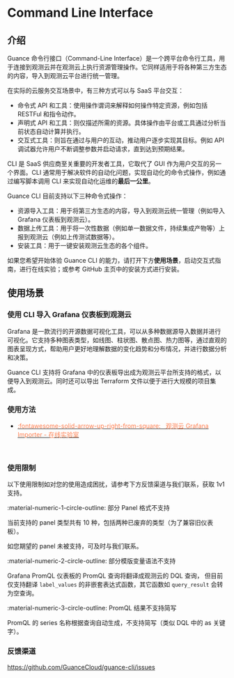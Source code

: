 # Command Line Interface

## 介绍

Guance 命令行接口（Command-Line Interface）是一个跨平台命令行工具，用于连接到观测云并在观测云上执行资源管理操作。它同样适用于将各种第三方生态的内容，导入到观测云平台进行统一管理。

在实际的云服务交互场景中，有三种方式可以与 SaaS 平台交互：

- 命令式 API 和工具：使用操作谓词来解释如何操作特定资源，例如包括 RESTFul 和指令动作。    
- 声明式 API 和工具：则仅描述所需的资源。具体操作由平台或工具通过分析当前状态自动计算并执行。    
- 交互式工具：则旨在通过与用户的互动，推动用户逐步实现其目标。例如 API 调试器允许用户不断调整参数并启动请求，直到达到预期结果。   

CLI 是 SaaS 供应商至关重要的开发者工具，它取代了 GUI 作为用户交互的另一个界面。CLI 通常用于解决软件的自动化问题，实现自动化的命令式操作，例如通过编写脚本调用 CLI 来实现自动化运维的**最后一公里**。

Guance CLI 目前支持以下三种命令式操作：

- 资源导入工具：用于将第三方生态的内容，导入到观测云统一管理（例如导入 Grafana 仪表板到观测云）。  
- 数据上传工具：用于将一次性数据（例如单一数据文件，持续集成产物等）上报到观测云（例如上传测试数据等）。  
- 安装工具：用于一键安装观测云生态的各个组件。  

如果您希望开始体验 Guance CLI 的能力，请打开下方**使用场景**，启动交互式指南，进行在线实验；或参考 GitHub 主页中的安装方式进行安装。

## 使用场景

### 使用 CLI 导入 Grafana 仪表板到观测云

Grafana 是一款流行的开源数据可视化工具，可以从多种数据源导入数据并进行可视化。它支持多种图表类型，如线图、柱状图、散点图、热力图等，通过直观的图表呈现方式，帮助用户更好地理解数据的变化趋势和分布情况，并进行数据分析和决策。

Guance CLI 支持将 Grafana 中的仪表板导出成为观测云平台所支持的格式，以便导入到观测云。同时还可以导出 Terraform 文件以便于进行大规模的项目集成。

### 使用方法

<div class="grid cards" markdown>

- [<font color="coral"> :fontawesome-solid-arrow-up-right-from-square: &nbsp; 观测云 Grafana Importer - 在线实验室</font>](https://killercoda.com/guance-cloud/course/official/grafana-importer)

<br/>

</div>


### 使用限制

以下使用限制如对您的使用造成困扰，请参考下方反馈渠道与我们联系，获取 1v1 支持。

:material-numeric-1-circle-outline: 部分 Panel 格式不支持

当前支持的 panel 类型共有 10 种，包括两种已废弃的类型（为了兼容旧仪表板）。

如您期望的 panel 未被支持，可及时与我们联系。

:material-numeric-2-circle-outline: 部分模版变量语法不支持

Grafana PromQL 仪表板的 PromQL 查询将翻译成观测云的 DQL 查询， 但目前仅支持翻译 `label_values` 的非嵌套表达式函数，其它函数如 `query_result` 会转为空查询。

:material-numeric-3-circle-outline: PromQL 结果不支持简写

PromQL 的 series 名称根据查询自动生成，不支持简写（类似 DQL 中的 as 关键字）。

### 反馈渠道

https://github.com/GuanceCloud/guance-cli/issues